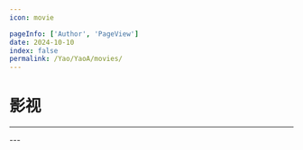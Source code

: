 ```yaml
---
icon: movie

pageInfo: ['Author', 'PageView']
date: 2024-10-10
index: false
permalink: /Yao/YaoA/movies/
---
```


# 影视



---
<Catalog base='/Yao/YaoA/movies/' />
---
